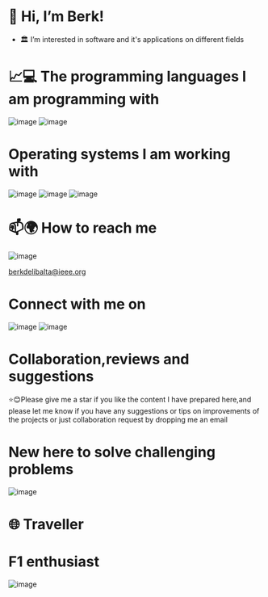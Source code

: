 # 👋 Hi, I’m Berk!
- 🏛 I’m interested in software and it's applications on different fields
# 📈💻 The programming languages I am programming with
![image](https://img.shields.io/badge/Java-ED8B00?style=for-the-badge&logo=java&logoColor=white) 
![image](https://img.shields.io/badge/C-00599C?style=for-the-badge&logo=c&logoColor=white)

# Operating systems I am working with

![image](https://img.shields.io/badge/Windows-0078D6?style=for-the-badge&logo=windows&logoColor=white)
![image](https://img.shields.io/badge/Linux-FCC624?style=for-the-badge&logo=linux&logoColor=black)
![image](https://img.shields.io/badge/Ubuntu-E95420?style=for-the-badge&logo=ubuntu&logoColor=white)

# 📫🌍 How to reach me 
![image](https://img.shields.io/badge/Gmail-D14836?style=for-the-badge&logo=gmail&logoColor=white)

berkdelibalta@ieee.org 

# Connect with me on 
![image](https://img.shields.io/badge/LinkedIn-0077B5?style=for-the-badge&logo=linkedin&logoColor=white)
![image](https://img.shields.io/badge/GitHub-100000?style=for-the-badge&logo=github&logoColor=white)

# Collaboration,reviews and suggestions
⭐😊Please give me a star if you like the content I have prepared here,and please let me know if you have any suggestions or tips on improvements of the projects or just collaboration request by dropping me an email
# New here to solve challenging problems
![image](https://img.shields.io/badge/-Hackerrank-2EC866?style=for-the-badge&logo=HackerRank&logoColor=white) 
# 🌐 Traveller

# F1 enthusiast
![image](https://upload.wikimedia.org/wikipedia/commons/3/33/F1.svg)
<!---
BerkDelibalta/BerkDelibalta is a ✨ special ✨ repository because its `README.md` (this file) appears on your GitHub profile.
You can click the Preview link to take a look at your changes.
--->
